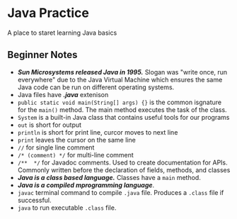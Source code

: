 # Java Practice
A place to staret learning Java basics

## Beginner Notes

* ___Sun Microsystems released Java in 1995.___ Slogan was "write once, run everywhere" due to the Java Virtual Machine which ensures the same Java code can be run on different operating systems.
* Java files have ___.java___ extenison
* ```public static void main(String[] args) {}``` is the common isgnature for the ```main()``` method. The main method executes the task of the class.
* ```System``` is a built-in Java class that contains useful tools for our programs
* ```out``` is short for output
* ```println``` is short for print line, curcor moves to next line
* ```print``` leaves the cursor on the same line
* ```//``` for single line comment
* ```/* (comment) */``` for multi-line comment
* ```/**  */``` for Javadoc comments. Used to create documentation for APIs. Commonly written before the declaration of fields, methods, and classes
* ___Java is a class based language.___ Classes have a ```main``` method.
* ___Java is a compiled mprogramming language___.
* ```javac``` terminal command to compile ```.java``` file. Produces a ```.class``` file if successful.
* ```java``` to run executable ```.class``` file.

